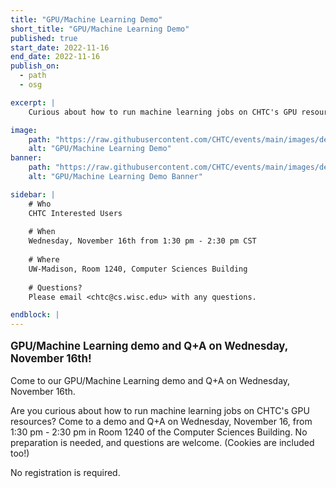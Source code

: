 ```yaml
---
title: "GPU/Machine Learning Demo"
short_title: "GPU/Machine Learning Demo"
published: true
start_date: 2022-11-16
end_date: 2022-11-16
publish_on:
  - path
  - osg

excerpt: |
    Curious about how to run machine learning jobs on CHTC's GPU resources? Come to a demo and Q+A on Wednesday, November 16th!

image:
    path: "https://raw.githubusercontent.com/CHTC/events/main/images/demo_robot.jpeg"
    alt: "GPU/Machine Learning Demo"
banner:
    path: "https://raw.githubusercontent.com/CHTC/events/main/images/demo_robot.jpeg"
    alt: "GPU/Machine Learning Demo Banner"

sidebar: |
    # Who
    CHTC Interested Users
    
    # When
    Wednesday, November 16th from 1:30 pm - 2:30 pm CST
    
    # Where
    UW-Madison, Room 1240, Computer Sciences Building
    
    # Questions?
    Please email <chtc@cs.wisc.edu> with any questions.

endblock: |
---
```


<p style="font-size: larger; font-weight: bold;">GPU/Machine Learning demo and Q+A on Wednesday, November 16th!</p>

Come to our GPU/Machine Learning demo and Q+A on Wednesday, November 16th.

Are you curious about how to run machine learning jobs on CHTC's GPU resources? Come to a demo and Q+A on Wednesday, November 16, from 1:30 pm - 2:30 pm in Room 1240 of the Computer Sciences Building. No preparation is needed, and questions are welcome. (Cookies are included too!)

No registration is required.

